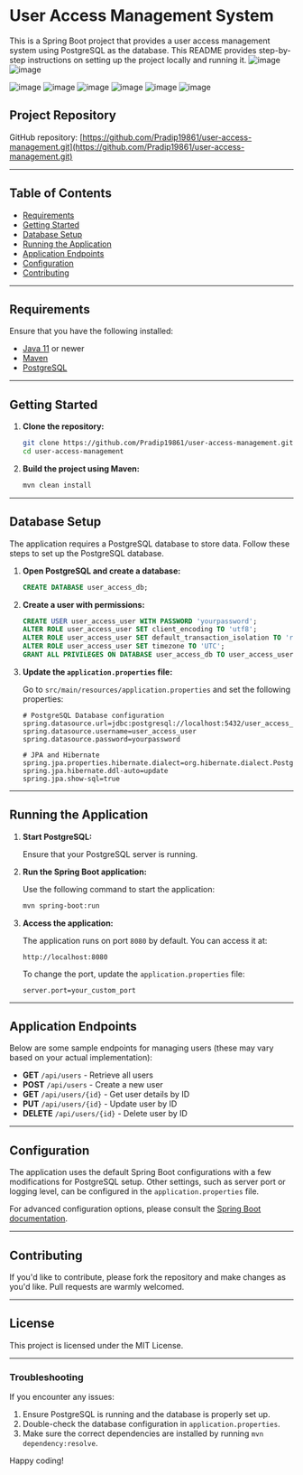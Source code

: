 # User Access Management System

This is a Spring Boot project that provides a user access management system using PostgreSQL as the database. This README provides step-by-step instructions on setting up the project locally and running it. 
![image](https://github.com/user-attachments/assets/d2710243-bd07-45b1-9ad0-19f9bc2fbf13)
![image](https://github.com/user-attachments/assets/4eb454d4-b934-4585-bd37-9953fb00aa13)

![image](https://github.com/user-attachments/assets/743266f6-4e51-4fed-ae08-f0061a4c19a5)
![image](https://github.com/user-attachments/assets/30095901-dbce-4e16-8670-b4505b106cb0)
![image](https://github.com/user-attachments/assets/9626d803-e2c6-4697-a015-b69b442fd21f)
![image](https://github.com/user-attachments/assets/3590bb59-c94a-4f22-8aca-63c5b81c20ec)
![image](https://github.com/user-attachments/assets/6666e5f5-db9d-41be-a2c5-063a77eafdcd)
![image](https://github.com/user-attachments/assets/b35b6091-7f1c-423f-86d1-a1ab2025459d)











## Project Repository
GitHub repository: [https://github.com/Pradip19861/user-access-management.git](https://github.com/Pradip19861/user-access-management.git)

---

## Table of Contents

- [Requirements](#requirements)
- [Getting Started](#getting-started)
- [Database Setup](#database-setup)
- [Running the Application](#running-the-application)
- [Application Endpoints](#application-endpoints)
- [Configuration](#configuration)
- [Contributing](#contributing)

---

## Requirements

Ensure that you have the following installed:

- [Java 11](https://www.oracle.com/java/technologies/javase-jdk11-downloads.html) or newer
- [Maven](https://maven.apache.org/download.cgi)
- [PostgreSQL](https://www.postgresql.org/download/)

---

## Getting Started

1. **Clone the repository:**

   ```bash
   git clone https://github.com/Pradip19861/user-access-management.git
   cd user-access-management
   ```

2. **Build the project using Maven:**

   ```bash
   mvn clean install
   ```

---

## Database Setup

The application requires a PostgreSQL database to store data. Follow these steps to set up the PostgreSQL database.

1. **Open PostgreSQL and create a database:**

   ```sql
   CREATE DATABASE user_access_db;
   ```

2. **Create a user with permissions:**

   ```sql
   CREATE USER user_access_user WITH PASSWORD 'yourpassword';
   ALTER ROLE user_access_user SET client_encoding TO 'utf8';
   ALTER ROLE user_access_user SET default_transaction_isolation TO 'read committed';
   ALTER ROLE user_access_user SET timezone TO 'UTC';
   GRANT ALL PRIVILEGES ON DATABASE user_access_db TO user_access_user;
   ```

3. **Update the `application.properties` file:**

   Go to `src/main/resources/application.properties` and set the following properties:

   ```properties
   # PostgreSQL Database configuration
   spring.datasource.url=jdbc:postgresql://localhost:5432/user_access_db
   spring.datasource.username=user_access_user
   spring.datasource.password=yourpassword

   # JPA and Hibernate
   spring.jpa.properties.hibernate.dialect=org.hibernate.dialect.PostgreSQLDialect
   spring.jpa.hibernate.ddl-auto=update
   spring.jpa.show-sql=true
   ```

---

## Running the Application

1. **Start PostgreSQL:**

   Ensure that your PostgreSQL server is running.

2. **Run the Spring Boot application:**

   Use the following command to start the application:

   ```bash
   mvn spring-boot:run
   ```

3. **Access the application:**

   The application runs on port `8080` by default. You can access it at:

   ```
   http://localhost:8080
   ```

   To change the port, update the `application.properties` file:

   ```properties
   server.port=your_custom_port
   ```

---

## Application Endpoints

Below are some sample endpoints for managing users (these may vary based on your actual implementation):

- **GET** `/api/users` - Retrieve all users
- **POST** `/api/users` - Create a new user
- **GET** `/api/users/{id}` - Get user details by ID
- **PUT** `/api/users/{id}` - Update user by ID
- **DELETE** `/api/users/{id}` - Delete user by ID

---

## Configuration

The application uses the default Spring Boot configurations with a few modifications for PostgreSQL setup. Other settings, such as server port or logging level, can be configured in the `application.properties` file.

For advanced configuration options, please consult the [Spring Boot documentation](https://docs.spring.io/spring-boot/docs/current/reference/html/application-properties.html).

---

## Contributing

If you'd like to contribute, please fork the repository and make changes as you'd like. Pull requests are warmly welcomed.

---

## License

This project is licensed under the MIT License.

---

### Troubleshooting

If you encounter any issues:

1. Ensure PostgreSQL is running and the database is properly set up.
2. Double-check the database configuration in `application.properties`.
3. Make sure the correct dependencies are installed by running `mvn dependency:resolve`.

Happy coding!

